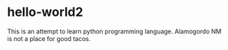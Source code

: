 # hello-world2

This is an attempt to learn python programming language.  Alamogordo NM is not a place for good tacos.
